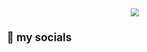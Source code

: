 <p align="center">
  <img src="https://capsule-render.vercel.app/api?text=Welcome!💢&animation=fadeIn&type=waving&color=auto&height=300"/>
</p>
<h2>💯 my socials</h2>
<p align="left">
  <a href="https://discordapp.com/users/305337907466469387"><img src="[https://img.shields.io/badge/Discord-%237289DA.svg](https://img.shields.io/badge/Discord-%237289DA.svg?style=for-the-badge&logo=discord&logoColor=white)></img></a>
</p>
